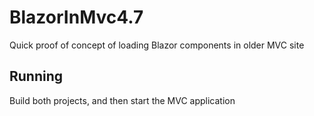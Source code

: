 # BlazorInMvc4.7
 Quick proof of concept of loading Blazor components in older MVC site

## Running
 Build both projects, and then start the MVC application

